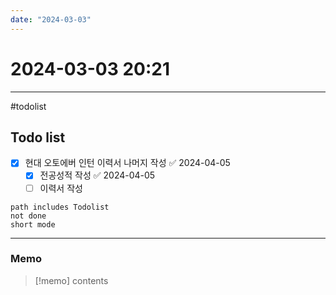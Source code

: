 ```yaml
---
date: "2024-03-03"
---
```

# 2024-03-03 20:21
---

#todolist


## Todo list

- [x] 현대 오토에버 인턴 이력서 나머지 작성 ✅ 2024-04-05
	- [x] 전공성적 작성 ✅ 2024-04-05
	- [ ] 이력서 작성
```tasks
path includes Todolist
not done
short mode
```
---
### Memo
> [!memo]
> contents
